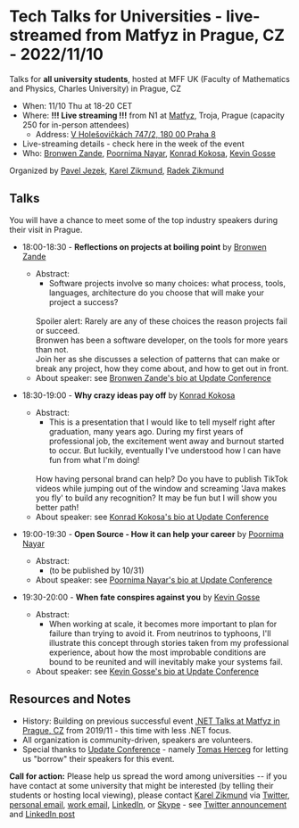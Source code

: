 # Tech Talks for Universities - live-streamed from Matfyz in Prague, CZ - 2022/11/10

Talks for **all university students**, hosted at MFF UK (Faculty of Mathematics and Physics, Charles University) in Prague, CZ
- When: 11/10 Thu at 18-20 CET
- Where: **!!! Live streaming !!!** from N1 at [Matfyz](https://twitter.com/matfyz), Troja, Prague (capacity 250 for in-person attendees)
    - Address: [V Holešovičkách 747/2, 180 00 Praha 8](https://www.mff.cuni.cz/cs/vnitrni-zalezitosti/budovy-a-arealy/troja)
- Live-streaming details - check here in the week of the event
- Who: [Bronwen Zande](https://twitter.com/BronwenZ), [Poornima Nayar](https://twitter.com/PoornimaNayar), [Konrad Kokosa](https://twitter.com/konradkokosa), [Kevin Gosse](https://twitter.com/KooKiz)


Organized by [Pavel Jezek](https://www.mff.cuni.cz/en/faculty/organizational-structure/people?hdl=2764), [Karel Zikmund](https://twitter.com/ziki_cz), [Radek Zikmund](https://twitter.com/Radek_Zikmund)


## Talks

You will have a chance to meet some of the top industry speakers during their visit in Prague.

- 18:00-18:30 - **Reflections on projects at boiling point** by [Bronwen Zande](https://twitter.com/BronwenZ)
  - Abstract:
    - Software projects involve so many choices: what process, tools, languages,  architecture do you choose that will make your project a success?
    <br/>
    Spoiler alert: Rarely are any of these choices the reason projects fail or succeed.	
    <br/>
    Bronwen has been a software developer, on the tools for more years than not.
    <br/>
    Join her as she discusses a selection of patterns that can make or break any project, how they come about, and how to get out in front.
  - About speaker: see [Bronwen Zande's bio at Update Conference](https://www.updateconference.net/en/2022/speaker/bronwen-zande)

- 18:30-19:00 - **Why crazy ideas pay off** by [Konrad Kokosa](https://twitter.com/konradkokosa)
  - Abstract:
    - This is a presentation that I would like to tell myself right after graduation, many years ago. During my first years of professional job, the excitement went away and burnout started to occur. But luckily, eventually I've understood how I can have fun from what I'm doing!
    <br/>
    How having personal brand can help? Do you have to publish TikTok videos while jumping out of the window and screaming 'Java makes you fly' to build any recognition? It may be fun but I will show you better path!
  - About speaker: see [Konrad Kokosa's bio at Update Conference](https://www.updateconference.net/en/2022/speaker/konrad-kokosa)

- 19:00-19:30 - **Open Source - How it can help your career** by [Poornima Nayar](https://twitter.com/PoornimaNayar)
  - Abstract:
    - (to be published by 10/31)
  - About speaker: see [Poornima Nayar's bio at Update Conference](https://www.updateconference.net/en/2022/speaker/poornima-nayar)

- 19:30-20:00 - **When fate conspires against you** by [Kevin Gosse](https://twitter.com/KooKiz)
  - Abstract:
    - When working at scale, it becomes more important to plan for failure than trying to avoid it. From neutrinos to typhoons, I'll illustrate this concept through stories taken from my professional experience, about how the most improbable conditions are bound to be reunited and will inevitably make your systems fail.
  - About speaker: see [Kevin Gosse's bio at Update Conference](https://www.updateconference.net/en/2022/speaker/kevin-gosse)


## Resources and Notes

- History: Building on previous successful event [.NET Talks at Matfyz in Prague, CZ](/events/events_2019-11-14_dotNet_Talks_at_Matfyz) from 2019/11 - this time with less .NET focus.
- All organization is community-driven, speakers are volunteers.
- Special thanks to [Update Conference](https://www.updateconference.net/) - namely [Tomas Herceg](https://www.tomasherceg.com/) for letting us "borrow" their speakers for this event.

**Call for action:** Please help us spread the word among universities -- if you have contact at some university that might be interested (by telling their students or hosting local viewing), please contact [Karel Zikmund](https://karelz.github.io/) via [Twitter](https://twitter.com/ziki_cz), [personal email](mailto:ZikiCZ@hotmail.com), [work email](mailto:karelz@microsoft.com), [LinkedIn](https://www.linkedin.com/in/karelzikmund), or [Skype](mailto:ZikiCZ@hotmail.com) - see [Twitter announcement](https://twitter.com/ziki_cz/status/1585663405322551300) and [LinkedIn post](https://www.linkedin.com/posts/karelzikmund_tech-talks-for-universities-live-streamed-activity-6991430565191176193-nqA2)
